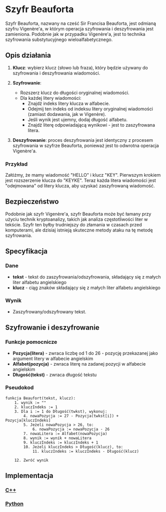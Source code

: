 # Szyfr Beauforta

Szyfr Beauforta, nazwany na cześć Sir Francisa Beauforta, jest odmianą szyfru Vigenère'a, w którym operacja szyfrowania i deszyfrowania jest zamieniona. Podobnie jak w przypadku Vigenère'a, jest to technika szyfrowania substytucyjnego wieloalfabetycznego.

## Opis działania

1. **Klucz**: wybierz klucz (słowo lub fraza), który będzie używany do szyfrowania i deszyfrowania wiadomości.

1. **Szyfrowanie**:
   - Rozszerz klucz do długości oryginalnej wiadomości.
   - Dla każdej litery wiadomości:
     - Znajdź indeks litery klucza w alfabecie.
     - Odejmij ten indeks od indeksu litery oryginalnej wiadomości (zamiast dodawania, jak w Vigenère).
     - Jeśli wynik jest ujemny, dodaj długość alfabetu.
     - Znajdź literę odpowiadającą wynikowi - jest to zaszyfrowana litera.

2. **Deszyfrowanie**: proces deszyfrowania jest identyczny z procesem szyfrowania w szyfrze Beauforta, ponieważ jest to odwrotna operacja Vigenère'a.

### Przykład

Załóżmy, że mamy wiadomość "HELLO" i klucz "KEY". Pierwszym krokiem jest rozszerzenie klucza do "KEYKE". Teraz każda litera wiadomości jest "odejmowana" od litery klucza, aby uzyskać zaszyfrowaną wiadomość.

## Bezpieczeństwo

Podobnie jak szyfr Vigenère'a, szyfr Beauforta może być łamany przy użyciu technik kryptoanalizy, takich jak analiza częstotliwości liter w tekście. Szyfr ten byłby trudniejszy do złamania w czasach przed komputerami, ale dzisiaj istnieją skuteczne metody ataku na tę metodę szyfrowania. 

## Specyfikacja

### Dane

- **tekst** - tekst do zaszyfrowania/odszyfrowania, składający się z małych liter alfabetu angielskiego
- **klucz** - ciąg znaków składający się z małych liter alfabetu angielskiego

### Wynik

- Zaszyfrowany/odszyfrowany tekst.

## Szyfrowanie i deszyfrowanie

### Funkcje pomocnicze

- **Pozycja(litera)** - zwraca liczbę od $1$ do $26$ - pozycję przekazanej jako argument litery w alfabecie angielskim
- **Alfabet(pozycja)** - zwraca literę na zadanej pozycji w alfabecie angielskim
- **Długość(tekst)** - zwraca długość tekstu

### Pseudokod

```
funkcja Beaufort(tekst, klucz):
    1. wynik := ""
    2. kluczIndeks := 1
    3. Dla i := 1 do Długość(twkst), wykonuj:
        4. nowaPozycja := 27 - Pozycja(twkst[i]) + Pozycja[kluczIndeks]
        5. Jeżeli nowaPozycja > 26, to:
            6. nowaPozycja := nowaPozycja - 26
        7. nowaLitera := Alfabet(nowaPozycja)
        8. wynik := wynik + nowaLitera
        9. kluczIndeks := kluczIndeks + 1
        10. Jeżeli kluczIndeks > Długość(klucz), to:
            11. kluczIndeks := kluczIndeks - Długość(klucz)

    12. Zwróć wynik 
```

## Implementacja

### [C++](../../../programming/c++/algorithms/cryptography/beaufort.md)

### [Python](../../../programming/python/algorithms/cryptography/beaufort.md)
